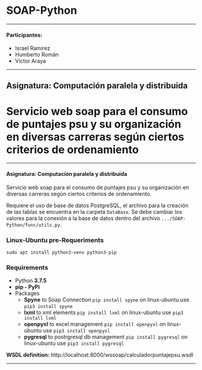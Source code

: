 # SOAP-Python
***
#### Participantes:
* Israel Ramirez
* Humberto Román
* Victor Araya
***
## Asignatura: Computación paralela y distribuida

Servicio web soap para el consumo de puntajes psu y su organización en diversas carreras según ciertos criterios de ordenamiento
=======
***

#### Asignatura: Computación paralela y distribuida

Servicio web soap para el consumo de puntajes psu y su organización en diversas carreras según ciertos criterios de ordenamiento.

Requiere el uso de base de datos PostgreSQL, el archivo para la creación de las tablas se encuentra en la carpeta `DataBase`. Se debe cambiar los valores para la conexión a la base de datos dentro del archivo `.../SOAP-Python/func/utils.py`.

### Linux-Ubuntu pre-Requeriments

`sudo apt install python3-venv python3-pip`

### Requirements

* Python **3.7.5**
* **pip - PyPi**
* Packages
    * **Spyne** to Soap Connection `pip install spyne` on linux-ubuntu use `pip3 install spyne`
    * **lxml** to xml elements `pip install lxml` on linux-ubuntu use `pip3 install lxml`
    * **openpyxl** to excel management `pip install openpyxl` on linux-ubuntu use `pip3 install openpyxl`
    * **pygresql** to postrgresql db management `pip install pygresql` on linux-ubuntu use `pip3 install pygresql`

**WSDL definition:** http://localhost:8000/wssoap/calculadorpuntajepsu.wsdl
***
